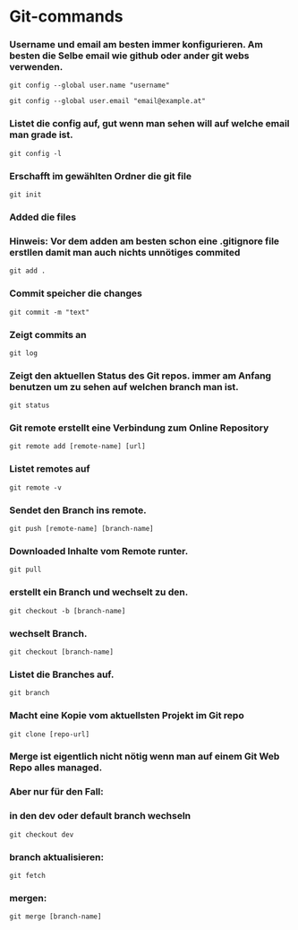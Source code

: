 # Git-commands

### Username und email am besten immer konfigurieren. Am besten die Selbe email wie github oder ander git webs verwenden.

    git config --global user.name "username"

    git config --global user.email "email@example.at"

### Listet die config auf, gut wenn man sehen will auf welche email man grade ist.

    git config -l

### Erschafft im gewählten Ordner die git file

    git init

### Added die files
### Hinweis: Vor dem adden am besten schon eine .gitignore file erstllen damit man auch nichts unnötiges commited

    git add .

### Commit speicher die changes

    git commit -m "text"

### Zeigt commits an

    git log

### Zeigt den aktuellen Status des Git repos. immer am Anfang benutzen um zu sehen auf welchen branch man ist.

    git status
    
### Git remote erstellt eine Verbindung zum Online Repository

    git remote add [remote-name] [url]
    
### Listet remotes auf

    git remote -v

### Sendet den Branch ins remote.

    git push [remote-name] [branch-name]

### Downloaded Inhalte vom Remote runter. 

    git pull

### erstellt ein Branch und wechselt zu den.

    git checkout -b [branch-name]

### wechselt Branch.

    git checkout [branch-name]

### Listet die Branches auf.

    git branch

### Macht eine Kopie vom aktuellsten Projekt im Git repo

    git clone [repo-url]

### Merge ist eigentlich nicht nötig wenn man auf einem Git Web Repo alles managed.

### Aber nur für den Fall:

### in den dev oder default branch wechseln

    git checkout dev

### branch aktualisieren:

    git fetch

### mergen:

    git merge [branch-name]
